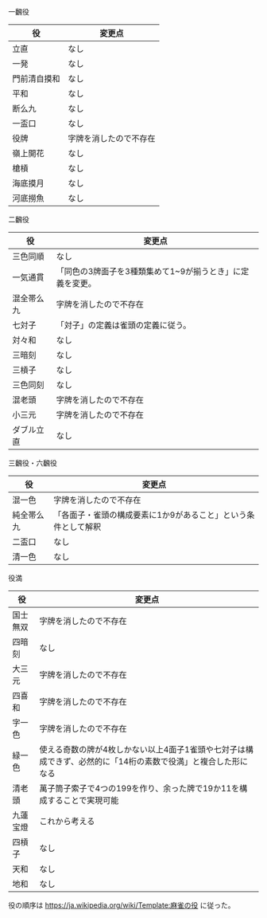 一飜役

役 | 変更点
-- | --
立直 | なし
一発 | なし
門前清自摸和 | なし
平和 | なし
断么九 | なし
一盃口 | なし
役牌 | 字牌を消したので不存在
嶺上開花 | なし
槍槓 | なし
海底摸月 | なし
河底撈魚 | なし

二飜役

役 | 変更点
-- | --
三色同順 | なし
一気通貫 | 「同色の3牌面子を3種類集めて1~9が揃うとき」に定義を変更。
混全帯么九 | 字牌を消したので不存在
七対子 | 「対子」の定義は雀頭の定義に従う。
対々和 | なし
三暗刻 | なし
三槓子 | なし
三色同刻 | なし
混老頭 | 字牌を消したので不存在
小三元 | 字牌を消したので不存在
ダブル立直 | なし

三飜役・六飜役

役 | 変更点
-- | --
混一色 | 字牌を消したので不存在
純全帯么九 | 「各面子・雀頭の構成要素に1か9があること」という条件として解釈
二盃口 | なし
清一色 | なし

役満

役 | 変更点
-- | --
国士無双 | 字牌を消したので不存在
四暗刻 | なし
大三元 | 字牌を消したので不存在
四喜和 | 字牌を消したので不存在
字一色 | 字牌を消したので不存在
緑一色 | 使える奇数の牌が4枚しかない以上4面子1雀頭や七対子は構成できず、必然的に「14桁の素数で役満」と複合した形になる
清老頭 | 萬子筒子索子で4つの199を作り、余った牌で19か11を構成することで実現可能
九蓮宝燈 | これから考える
四槓子 | なし
天和 | なし
地和 | なし


役の順序は https://ja.wikipedia.org/wiki/Template:麻雀の役 に従った。